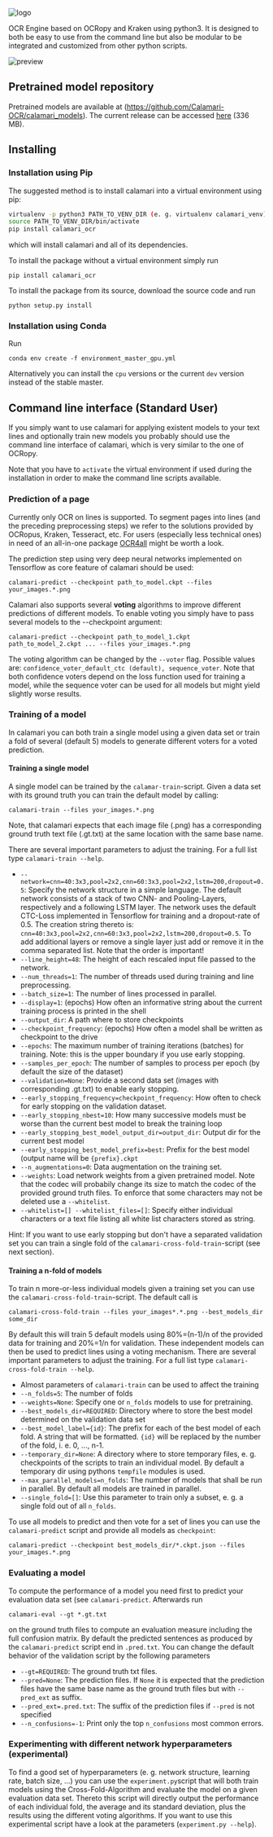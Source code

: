 
![logo](resources/logo/calamari_200.png)

OCR Engine based on OCRopy and Kraken using python3.
It is designed to both be easy to use from the command line but also be modular to be integrated and customized from other python scripts.

![preview](resources/preview.png)

##  Pretrained model repository
Pretrained models are available at (https://github.com/Calamari-OCR/calamari_models).
The current release can be accessed [here](https://github.com/Calamari-OCR/calamari_models/archive/1.0.zip) (336 MB).

## Installing
### Installation using Pip
The suggested method is to install calamari into a virtual environment using pip:
```bash
virtualenv -p python3 PATH_TO_VENV_DIR (e. g. virtualenv calamari_venv)
source PATH_TO_VENV_DIR/bin/activate
pip install calamari_ocr
```
which will install calamari and all of its dependencies.

To install the package without a virtual environment simply run
```
pip install calamari_ocr
```

To install the package from its source, download the source code and run
```
python setup.py install
```

### Installation using Conda
Run
```
conda env create -f environment_master_gpu.yml
```
Alternatively you can install the `cpu` versions or the current `dev` version instead of the stable master.

## Command line interface (Standard User)
If you simply want to use calamari for applying existent models to your text lines and optionally train new models you probably should use the command line interface of calamari, which is very similar to the one of OCRopy.

Note that you have to `activate` the virtual environment if used during the installation in order to make the command line scripts available.

### Prediction of a page
Currently only OCR on lines is supported.
To segment pages into lines (and the preceding preprocessing steps) we refer to the solutions provided by OCRopus, Kraken, Tesseract, etc.
For users (especially less technical ones) in need of an all-in-one package [OCR4all](https://github.com/OCR4all) might be worth a look.

The prediction step using very deep neural networks implemented on Tensorflow as core feature of calamari should be used:
```
calamari-predict --checkpoint path_to_model.ckpt --files your_images.*.png
```
Calamari also supports several **voting** algorithms to improve different predictions of different models. To enable voting you simply have to pass several models to the --checkpoint argument:
```
calamari-predict --checkpoint path_to_model_1.ckpt path_to_model_2.ckpt ... --files your_images.*.png
```
The voting algorithm can be changed by the `--voter` flag. Possible values are: `confidence_voter_default_ctc (default), sequence_voter`. Note that both confidence voters depend on the loss function used for training a model, while the sequence voter can be used for all models but might yield slightly worse results.

### Training of a model
In calamari you can both train a single model using a given data set or train a fold of several (default 5) models to generate different voters for a voted prediction.

#### Training a single model
A single model can be trained by the `calamar-train`-script. Given a data set with its ground truth you can train the default model by calling:
```
calamari-train --files your_images.*.png
```
Note, that calamari expects that each image file (.png) has a corresponding ground truth text file (.gt.txt) at the same location with the same base name.

There are several important parameters to adjust the training. For a full list type `calamari-train --help`.

 - `--network=cnn=40:3x3,pool=2x2,cnn=60:3x3,pool=2x2,lstm=200,dropout=0.5`: Specify the network structure in a simple language. The default network consists of a stack of two CNN- and Pooling-Layers, respectively and a following LSTM layer. The network uses the default CTC-Loss implemented in Tensorflow for training and a dropout-rate of 0.5. The creation string thereto is: `cnn=40:3x3,pool=2x2,cnn=60:3x3,pool=2x2,lstm=200,dropout=0.5`. To add additional layers or remove a single layer just add or remove it in the comma separated list. Note that the order is important!
 - `--line_height=48`: The height of each rescaled input file passed to the network.
 - `--num_threads=1`: The number of threads used during training and line preprocessing.
 - `--batch_size=1`: The number of lines processed in parallel.
 - `--display=1`: (epochs) How often an informative string about the current training process is printed in the shell
 - `--output_dir`: A path where to store checkpoints
 - `--checkpoint_frequency`: (epochs) How often a model shall be written as checkpoint to the drive
 - `--epochs`: The maximum number of training iterations (batches) for training. Note: this is the upper boundary if you use early stopping.
 - `--samples_per_epoch`: The number of samples to process per epoch (by default the size of the dataset)
 - `--validation=None`: Provide a second data set (images with corresponding .gt.txt) to enable early stopping.
 - `--early_stopping_frequency=checkpoint_frequency`: How often to check for early stopping on the validation dataset.
 - `--early_stopping_nbest=10`: How many successive models must be worse than the current best model to break the training loop
 - `--early_stopping_best_model_output_dir=output_dir`: Output dir for the current best model
 - `--early_stopping_best_model_prefix=best`: Prefix for the best model (output name will be `{prefix}.ckpt`
 - `--n_augmentations=0`: Data augmentation on the training set.
 - `--weights`: Load network weights from a given pretrained model. Note that the codec will probabily change its size to match the codec of the provided ground truth files. To enforce that some characters may not be deleted use a `--whitelist`.
 - `--whitelist=[] --whitelist_files=[]`: Specify either individual characters or a text file listing all white list characters stored as string.

Hint: If you want to use early stopping but don't have a separated validation set you can train a single fold of the `calamari-cross-fold-train`-script (see next section).

#### Training a n-fold of models
To train n more-or-less individual models given a training set you can use the `calamari-cross-fold-train`-script. The default call is
```
calamari-cross-fold-train --files your_images*.*.png --best_models_dir some_dir
```
By default this will train 5 default models using 80%=(n-1)/n of the provided data for training and 20%=1/n for validation. These independent models can then be used to predict lines using a voting mechanism.
There are several important parameters to adjust the training. For a full list type `calamari-cross-fold-train --help`.

 - Almost parameters of `calamari-train` can be used to affect the training
 - `--n_folds=5`: The number of folds
 - `--weights=None`: Specify one or `n_folds` models to use for pretraining.
 - `--best_models_dir=REQUIRED`: Directory where to store the best model determined on the validation data set
 - `--best_model_label={id}`: The prefix for each of the best model of each fold. A string that will be formatted. `{id}` will be replaced by the number of the fold, i. e. 0, ..., n-1.
 - `--temporary_dir=None`: A directory where to store temporary files, e. g. checkpoints of the scripts to train an individual model. By default a temporary dir using pythons `tempfile` modules is used.
 - `--max_parallel_models=n_folds`: The number of models that shall be run in parallel. By default all models are trained in parallel.
 - `--single_fold=[]`: Use this parameter to train only a subset, e. g. a single fold out of all `n_folds`.
 
 To use all models to predict and then vote for a set of lines you can use the `calamari-predict` script and provide all models as `checkpoint`:
```
calamari-predict --checkpoint best_models_dir/*.ckpt.json --files your_images.*.png
```

### Evaluating a model
To compute the performance of a model you need first to predict your evaluation data set (see `calamari-predict`. Afterwards run
```
calamari-eval --gt *.gt.txt
```
on the ground truth files to compute an evaluation measure including the full confusion matrix. By default the predicted sentences as produced by the `calamari-predict` script end in `.pred.txt`. You can change the default behavior of the validation script by the following parameters

 - `--gt=REQUIRED`: The ground truth txt files.
 - `--pred=None`: The prediction files. If `None` it is expected that the prediction files have the same base name as the ground truth files but with `--pred_ext` as suffix.
 - `--pred_ext=.pred.txt`: The suffix of the prediction files if `--pred` is not specified
 - `--n_confusions=-1`: Print only the top `n_confusions` most common errors.

### Experimenting with different network hyperparameters (experimental)
To find a good set of hyperparameters (e. g. network structure, learning rate, batch size, ...) you can use the `experiment.py`script that will both train models using the Cross-Fold-Algorithm and evaluate the model on a given evaluation data set. Thereto this script will directly output the performance of each individual fold, the average and its standard deviation, plus the results using the different voting algorithms.
If you want to use this experimental script have a look at the parameters (`experiment.py --help`).

